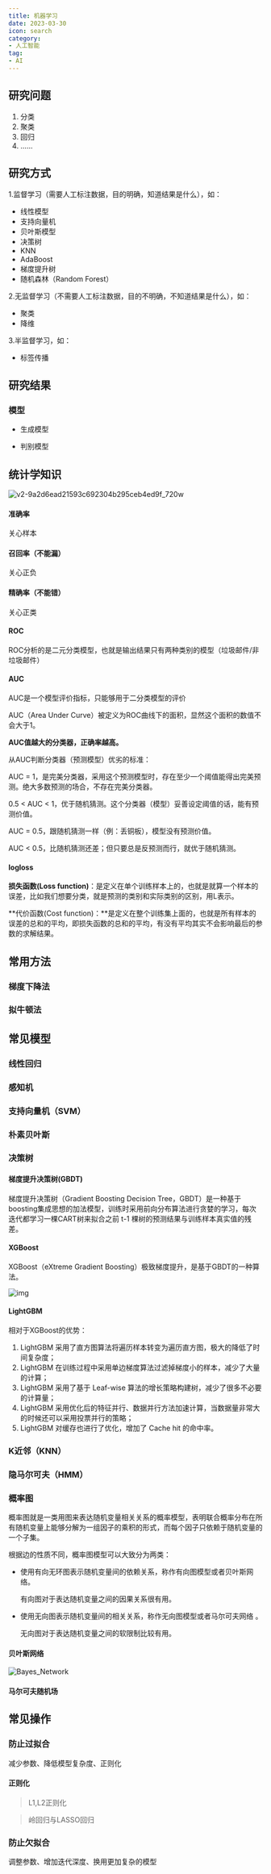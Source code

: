 ```yaml
---
title: 机器学习
date: 2023-03-30
icon: search
category:
- 人工智能
tag:
- AI
---
```




## 研究问题

1. 分类
2. 聚类
3. 回归
4. ……

## 研究方式

1.监督学习（需要人工标注数据，目的明确，知道结果是什么），如：

- 线性模型
- 支持向量机
- 贝叶斯模型
- 决策树
- KNN
- AdaBoost
- 梯度提升树
- 随机森林（Random Forest）

2.无监督学习（不需要人工标注数据，目的不明确，不知道结果是什么），如：

- 聚类
- 降维

3.半监督学习，如：

- 标签传播

## 研究结果

### 模型

- 生成模型

- 判别模型

## 统计学知识

![v2-9a2d6ead21593c692304b295ceb4ed9f_720w](https://etheral.oss-cn-shanghai.aliyuncs.com/images/v2-9a2d6ead21593c692304b295ceb4ed9f_720w.webp)

#### 准确率

关心样本

#### 召回率（不能漏）

关心正负

#### 精确率（不能错）

关心正类

#### ROC

ROC分析的是二元分类模型，也就是输出结果只有两种类别的模型（垃圾邮件/非垃圾邮件）

#### AUC

AUC是一个模型评价指标，只能够用于二分类模型的评价

AUC（Area Under Curve）被定义为ROC曲线下的面积，显然这个面积的数值不会大于1。

**AUC值越大的分类器，正确率越高。**

从AUC判断分类器（预测模型）优劣的标准：

AUC = 1，是完美分类器，采用这个预测模型时，存在至少一个阈值能得出完美预测。绝大多数预测的场合，不存在完美分类器。

0.5 < AUC < 1，优于随机猜测。这个分类器（模型）妥善设定阈值的话，能有预测价值。

AUC = 0.5，跟随机猜测一样（例：丢铜板），模型没有预测价值。

AUC < 0.5，比随机猜测还差；但只要总是反预测而行，就优于随机猜测。

#### logloss



**损失函数(Loss function)**：是定义在单个训练样本上的，也就是就算一个样本的误差，比如我们想要分类，就是预测的类别和实际类别的区别，用L表示。

**代价函数(Cost function)：**是定义在整个训练集上面的，也就是所有样本的误差的总和的平均，即损失函数的总和的平均，有没有平均其实不会影响最后的参数的求解结果。

## 常用方法

### 梯度下降法



### 拟牛顿法



## 常见模型

### 线性回归



### 感知机



### 支持向量机（SVM）



### 朴素贝叶斯



### 决策树





#### 梯度提升决策树(GBDT)

梯度提升决策树（Gradient Boosting Decision Tree，GBDT）是一种基于boosting集成思想的加法模型，训练时采用前向分布算法进行贪婪的学习，每次迭代都学习一棵CART树来拟合之前 t-1 棵树的预测结果与训练样本真实值的残差。

#### XGBoost

XGBoost（eXtreme Gradient Boosting）极致梯度提升，是基于GBDT的一种算法。

![img](https://etheral.oss-cn-shanghai.aliyuncs.com/images/v2-b35a254972669eea963787f6982d3bf4_720w.webp)

#### LightGBM

 相对于XGBoost的优势：

1. LightGBM 采用了直方图算法将遍历样本转变为遍历直方图，极大的降低了时间复杂度；
2. LightGBM 在训练过程中采用单边梯度算法过滤掉梯度小的样本，减少了大量的计算；
3. LightGBM 采用了基于 Leaf-wise 算法的增长策略构建树，减少了很多不必要的计算量；
4. LightGBM 采用优化后的特征并行、数据并行方法加速计算，当数据量非常大的时候还可以采用投票并行的策略；
5. LightGBM 对缓存也进行了优化，增加了 Cache hit 的命中率。

### K近邻（KNN）



### 隐马尔可夫（HMM）



### 概率图

概率图就是一类用图来表达随机变量相关关系的概率模型，表明联合概率分布在所有随机变量上能够分解为一组因子的乘积的形式，而每个因子只依赖于随机变量的一个子集。

根据边的性质不同，概率图模型可以大致分为两类：

- 使用有向无环图表示随机变量间的依赖关系，称作有向图模型或者贝叶斯网络。

  有向图对于表达随机变量之间的因果关系很有用。

- 使用无向图表示随机变量间的相关关系，称作无向图模型或者马尔可夫网络 。

  无向图对于表达随机变量之间的软限制比较有用。

#### 贝叶斯网络

![Bayes_Network](https://etheral.oss-cn-shanghai.aliyuncs.com/images/Bayes_Network.png)

#### 马尔可夫随机场



## 常见操作

### 防止过拟合

减少参数、降低模型复杂度、正则化

#### 正则化

> L1,L2正则化



> 岭回归与LASSO回归

### 防止欠拟合

调整参数、增加迭代深度、换用更加复杂的模型
